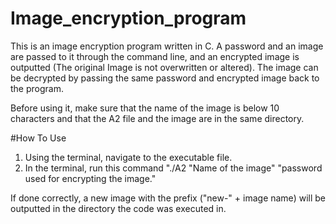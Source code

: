 # Image_encryption_program
This is an image encryption program written in C. A password and an image are passed to it through the command line, and an encrypted image is outputted (The original Image is not overwritten or altered). The image can be decrypted by passing the same password and encrypted image back to the program.

Before using it, make sure that the name of the image is below 10 characters and that the A2 file and the image are in the same directory.

#How To Use
1. Using the terminal, navigate to the executable file.
2. In the terminal, run this command "./A2 "Name of the image" "password used for encrypting the image."

If done correctly, a new image with the prefix ("new-" + image name) will be outputted in the directory the code was executed in.

